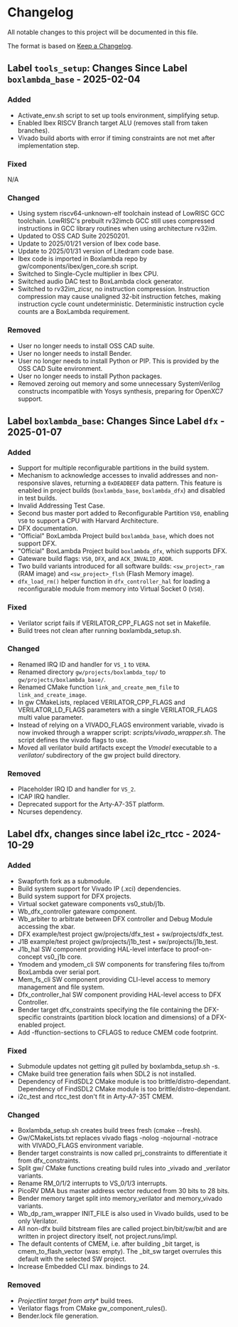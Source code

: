 # Changelog

All notable changes to this project will be documented in this file.

The format is based on [Keep a Changelog](https://keepachangelog.com/en/1.1.0/).

## Label `tools_setup`: Changes Since Label `boxlambda_base` - 2025-02-04

### Added

- Activate_env.sh script to set up tools environment, simplifying setup.
- Enabled Ibex RISCV Branch target ALU (removes stall from taken branches).
- Vivado build aborts with error if timing constraints are not met after implementation step.

### Fixed

N/A

### Changed

- Using system riscv64-unknown-elf toolchain instead of LowRISC GCC toolchain. LowRISC's prebuilt rv32imcb GCC still uses compressed instructions in GCC library routines when using architecture rv32im.
- Updated to OSS CAD Suite 20250201.
- Update to 2025/01/21 version of Ibex code base.
- Update to 2025/01/31 version of Litedram code base.
- Ibex code is imported in Boxlambda repo by gw/components/ibex/gen_core.sh script.
- Switched to Single-Cycle multiplier in Ibex CPU.
- Switched audio DAC test to BoxLambda clock generator.
- Switched to rv32im_zicsr, no instruction compression. Instruction compression may cause unaligned 32-bit instruction fetches, making instruction cycle count undeterministic. Deterministic instruction cycle counts are a BoxLambda requirement.

### Removed

- User no longer needs to install OSS CAD suite.
- User no longer needs to install Bender.
- User no longer needs to install Python or PIP. This is provided by the OSS CAD Suite environment.
- User no longer needs to install Python packages.
- Removed zeroing out memory and some unnecessary SystemVerilog constructs incompatible with Yosys synthesis, preparing for OpenXC7 support.

## Label `boxlambda_base`: Changes Since Label `dfx` - 2025-01-07

### Added

- Support for multiple reconfigurable partitions in the build system.
- Mechanism to acknowledge accesses to invalid addresses and non-responsive slaves, returning a `0xDEADBEEF` data pattern. This feature is enabled in project builds (`boxlambda_base`, `boxlambda_dfx`) and disabled in test builds.
- Invalid Addressing Test Case.
- Second bus master port added to Reconfigurable Partition `VS0`, enabling `VS0` to support a CPU with Harvard Architecture.
- DFX documentation.
- "Official" BoxLambda Project build `boxlambda_base`, which does not support DFX.
- "Official" BoxLambda Project build `boxlambda_dfx`, which supports DFX.
- Gateware build flags: `VS0`, `DFX`, and `ACK_INVALID_ADDR`.
- Two build variants introduced for all software builds: `<sw_project>_ram` (RAM image) and `<sw_project>_flsh` (Flash Memory image).
- `dfx_load_rm()` helper function in `dfx_controller_hal` for loading a reconfigurable module from memory into Virtual Socket 0 (`VS0`).

### Fixed

- Verilator script fails if VERILATOR_CPP_FLAGS not set in Makefile.
- Build trees not clean after running boxlambda_setup.sh.

### Changed

- Renamed IRQ ID and handler for `VS_1` to `VERA`.
- Renamed directory `gw/projects/boxlambda_top/` to `gw/projects/boxlambda_base/`.
- Renamed CMake function `link_and_create_mem_file` to `link_and_create_image`.
- In gw CMakeLists, replaced VERILATOR_CPP_FLAGS and VERILATOR_LD_FLAGS parameters with a single VERILATOR_FLAGS multi value parameter.
- Instead of relying on a VIVADO_FLAGS environment variable, vivado is now invoked through a wrapper script: *scripts/vivado_wrapper.sh*. The script defines the vivado flags to use.
- Moved all verilator build artifacts except the *Vmodel* executable to a *verilator/* subdirectory of the gw project build directory.

### Removed

- Placeholder IRQ ID and handler for `VS_2`.
- ICAP IRQ handler.
- Deprecated support for the Arty-A7-35T platform.
- Ncurses dependency.

## Label dfx, changes since label i2c_rtcc - 2024-10-29

### Added

- Swapforth fork as a submodule.
- Build system support for Vivado IP (.xci) dependencies.
- Build system support for DFX projects.
- Virtual socket gateware components vs0_stub/j1b.
- Wb_dfx_controller gateware component.
- Wb_arbiter to arbitrate between DFX controller and Debug Module accessing the xbar.
- DFX example/test project gw/projects/dfx_test + sw/projects/dfx_test.
- J1B example/test project gw/projects/j1b_test + sw/projects/j1b_test.
- J1b_hal SW component providing HAL-level interface to proof-on-concept vs0_j1b core.
- Ymodem and ymodem_cli SW components for transfering files to/from BoxLambda over serial port.
- Mem_fs_cli SW component providing CLI-level access to memory management and file system.
- Dfx_controller_hal SW component providing HAL-level access to DFX Controller.
- Bender target dfx_constraints specifying the file containing the DFX-specific constraints (partition block location and dimensions) of a DFX-enabled project.
- Add -ffunction-sections to CFLAGS to reduce CMEM code footprint.

### Fixed

- Submodule updates not getting git pulled by boxlambda_setup.sh -s.
- CMake build tree generation fails when SDL2 is not installed.
- Dependency of FindSDL2 CMake module is too brittle/distro-dependant.
Dependency of FindSDL2 CMake module is too brittle/distro-dependant.
- i2c_test and rtcc_test don't fit in Arty-A7-35T CMEM.

### Changed

- Boxlambda_setup.sh creates build trees fresh (cmake --fresh).
- Gw/CMakeLists.txt replaces vivado flags -nolog -nojournal -notrace with VIVADO_FLAGS environment variable.
- Bender target constraints is now called prj_constraints to differentiate it from dfx_constraints.
- Split gw/ CMake functions creating build rules into _vivado and _verilator variants.
- Rename RM_0/1/2 interrupts to VS_0/1/3 interrupts.
- PicoRV DMA bus master address vector reduced from 30 bits to 28 bits.
- Bender memory target split into memory_verilator and memory_vivado variants.
- Wb_dp_ram_wrapper INIT_FILE is also used in Vivado builds, used to be only Verilator.
- All non-dfx build bitstream files are called project.bin/bit/sw/bit and are written in project directory itself, not project.runs/impl.
- The default contents of CMEM, i.e. after building _bit target, is cmem_to_flash_vector (was: empty). The _bit_sw target overrules this default with the selected SW project.
- Increase Embedded CLI max. bindings to 24.

### Removed

- *Project*_lint target from arty_\* build trees.
- Verilator flags from CMake gw_component_rules().
- Bender.lock file generation.

[boxlambda_base]: https://github.com/epsilon537/boxlambda/compare/boxlambda_base...dfx
[dfx]: https://github.com/epsilon537/boxlambda/compare/i2c_rtcc...dfx

